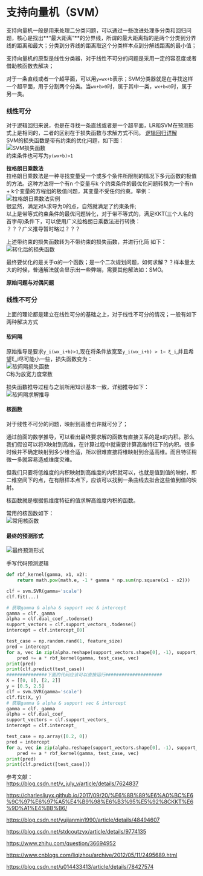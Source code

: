 支持向量机（SVM）
====

支持向量机一般是用来处理二分类问题，可以通过一些改进处理多分类和回归问题，核心是找出**“最大距离”**的分界线，所谓的最大距离指的是两个分类到分界线的距离和最大；分类到分界线的距离取这个分类样本点到分解线距离的最小值；

支持向量机的原型是线性分类器，对于线性不可分的问题是采用一定的容忍度或者借助核函数去解决；

对于一条直线或者一个超平面，可以用```y=wx+b```表示；SVM分类器就是在寻找这样一个超平面，用于分割两个分类。当```wx+b>0```时，属于其中一类，```wx+b<0```时，属于另一类。

### 线性可分 ###
对于逻辑回归来说，也是在寻找一条直线或者是一个超平面，LR和SVM在预测形式上是相同的，二者的区别在于损失函数与求解方式不同。
[逻辑回归详解](/docs/ml/2.md)<br>
SVM的损失函数是带有约束的优化问题，如下图：<br>
![SVM损失函数](/docs/ml/images/8_1-1.jpg)<br>
约束条件也可写为```y(wx+b)>1```

**拉格朗日乘数法**<br>
拉格朗日乘数法是一种寻找变量受一个或多个条件所限制的情况下多元函数的极值的方法。这种方法将一个有n 个变量与k 个约束条件的最优化问题转换为一个有n + k个变量的方程组的极值问题，其变量不受任何约束。举例：<br>
![拉格朗日乘数法实例](/docs/ml/images/8_1-2.jpg)<br>
很显然，满足对λ求导为0的点，自然就满足了约束条件;<br>
以上是带等式约束条件的最优问题转化，对于带不等式的，满足KKT(三个人名的首字母)条件下，可以使用广义拉格朗日乘数法进行转换：<br>
？？？广义推导暂时略过？？？<br>

上述带约束的损失函数转为不带约束的损失函数，并进行化简 如下：<br>
![转化后的损失函数](/docs/ml/images/8_1-3.jpg)<br>

最终要优化的是关于α的一个函数；是一个二次规划问题，如何求解？？样本量太大的时候，普通解法就会显示出一些弊端，需要其他解法如：SMO。

**原始问题与对偶问题**<br>


### 线性不可分 ###
上面的理论都是建立在线性可分的基础之上，对于线性不可分的情况；一般有如下两种解决方式

#### 软间隔 ####
原始推导是要求``` y_i(wx_i+b)>1 ```,现在将条件放宽至``` y_i(wx_i+b) > 1− ξ_i ```,并且希望ξ_i尽可能小一些，损失函数变为：<br>
![软间隔损失函数](/docs/ml/images/8_1-4.jpg)<br>
C称为放宽力度常数

损失函数推导过程与之前所用知识基本一致，详细推导如下：<br>
![软间隔求解推导](/docs/ml/images/8_1-5.jpg)<br>


#### 核函数 ####
对于线性不可分的问题，映射到高维也许就可分了；

通过前面的数学推导，可以看出最终要求解的函数有直接关系的是x的内积。那么我们假设可以将X映射到高维，在计算过程中就需要计算高维特征下的内积。很多时候并不确定映射到多少维合适，所以很难直接将维映射到合适高维。而且特征稍微一多就容易造成维度灾难。

但我们只要将低维度的内积映射到高维度的内积就可以，也就是值到值的映射，即二维空间下的点，在有限样本点下，应该可以找到一条曲线去拟合这些值到值的映射。

核函数就是根据低维度特征的值求解高维度内积的函数。

常用的核函数如下：<br>
![常用核函数](/docs/ml/images/8_1-6.jpg)<br>

#### 最终的预测形式 ####
![最终预测形式](/docs/ml/images/8_1-7.jpg)<br>

手写代码预测逻辑
```Python
def rbf_kernel(gamma, x1, x2):
    return math.pow(math.e, -1 * gamma * np.sum(np.square(x1 - x2)))

clf = svm.SVR(gamma='scale')
clf.fit(...)

# 获取gamma & alpha & support vec & intercept
gamma = clf._gamma
alpha = clf.dual_coef_.todense()
support_vectors = clf.support_vectors_.todense()
intercept = clf.intercept_[0]

test_case = np.random.rand(1, feature_size)
pred = intercept
for a, vec in zip(alpha.reshape(support_vectors.shape[0], -1), support_vectors):
    pred += a * rbf_kernel(gamma, test_case, vec)
print(pred)
print(clf.predict(test_case))
###############下面的代码应该可以直接运行#####################
X = [[0, 0], [2, 2]]
y = [0.5, 2.5]
clf = svm.SVR(gamma='scale')
clf.fit(X, y)
# 获取gamma & alpha & support vec & intercept
gamma = clf._gamma
alpha = clf.dual_coef_
support_vectors = clf.support_vectors_
intercept = clf.intercept_

test_case = np.array([0.2, 0])
pred = intercept
for a, vec in zip(alpha.reshape(support_vectors.shape[0], -1), support_vectors):
    pred += a * rbf_kernel(gamma, test_case, vec)
print(pred)
print(clf.predict([test_case]))
```

参考文献：<br>
https://blog.csdn.net/v_july_v/article/details/7624837

https://charlesliuyx.github.io/2017/09/20/%E6%8B%89%E6%A0%BC%E6%9C%97%E6%97%A5%E4%B9%98%E6%B3%95%E5%92%8CKKT%E6%9D%A1%E4%BB%B6/

https://blog.csdn.net/yujianmin1990/article/details/48494607

https://blog.csdn.net/stdcoutzyx/article/details/9774135

https://www.zhihu.com/question/36694952

https://www.cnblogs.com/liqizhou/archive/2012/05/11/2495689.html

https://blog.csdn.net/u014433413/article/details/78427574
